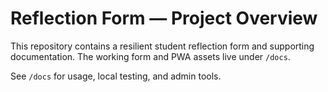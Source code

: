 # Reflection Form — Project Overview

This repository contains a resilient student reflection form and supporting documentation. The working form and PWA assets live under `/docs`.

See `/docs` for usage, local testing, and admin tools.
